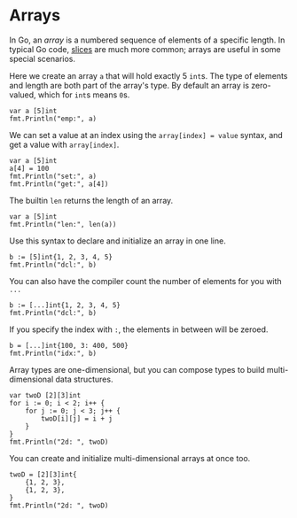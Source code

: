 # Arrays

In Go, an _array_ is a numbered sequence of elements of a
specific length. In typical Go code, [slices](slices.md) are
much more common; arrays are useful in some special
scenarios.

Here we create an array `a` that will hold exactly
5 `int`s. The type of elements and length are both
part of the array's type. By default an array is
zero-valued, which for `int`s means `0`s.

```go,editable
var a [5]int
fmt.Println("emp:", a)
```

We can set a value at an index using the
`array[index] = value` syntax, and get a value with
`array[index]`.

```go,editable
var a [5]int
a[4] = 100
fmt.Println("set:", a)
fmt.Println("get:", a[4])
```

The builtin `len` returns the length of an array.

```go,editable
var a [5]int
fmt.Println("len:", len(a))
```

Use this syntax to declare and initialize an array
in one line.

```go,editable
b := [5]int{1, 2, 3, 4, 5}
fmt.Println("dcl:", b)
```

You can also have the compiler count the number of
elements for you with `...`

```go,editable
b := [...]int{1, 2, 3, 4, 5}
fmt.Println("dcl:", b)
```

If you specify the index with `:`, the elements in
between will be zeroed.

```go,editable
b = [...]int{100, 3: 400, 500}
fmt.Println("idx:", b)
```

Array types are one-dimensional, but you can
compose types to build multi-dimensional data
structures.

```go,editable
var twoD [2][3]int
for i := 0; i < 2; i++ {
	for j := 0; j < 3; j++ {
		twoD[i][j] = i + j
	}
}
fmt.Println("2d: ", twoD)
```

You can create and initialize multi-dimensional
arrays at once too.

```go,editable
twoD = [2][3]int{
	{1, 2, 3},
	{1, 2, 3},
}
fmt.Println("2d: ", twoD)
```
